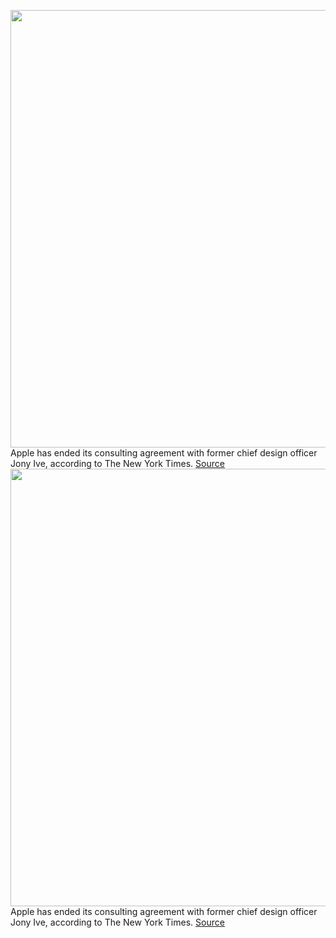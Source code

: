 <img src='https://cdn.vox-cdn.com/thumbor/zVPLHkWN5o-vNixzP9AVP18kCXE=/0x0:4857x3520/1200x800/filters:focal(2576x1282:3352x2058)/cdn.vox-cdn.com/uploads/chorus_image/image/71100977/1033115378.0.jpg' width='700px' /><br/>
Apple has ended its consulting agreement with former chief design officer Jony Ive, according to The New York Times.
<a href='https://www.theverge.com/2022/7/12/23206010/apple-jony-ive-no-longer-working-together-lovefrom'> Source <a/><img src='https://cdn.vox-cdn.com/thumbor/zVPLHkWN5o-vNixzP9AVP18kCXE=/0x0:4857x3520/1200x800/filters:focal(2576x1282:3352x2058)/cdn.vox-cdn.com/uploads/chorus_image/image/71100977/1033115378.0.jpg' width='700px' /><br/>
Apple has ended its consulting agreement with former chief design officer Jony Ive, according to The New York Times.
<a href='https://www.theverge.com/2022/7/12/23206010/apple-jony-ive-no-longer-working-together-lovefrom'> Source <a/>